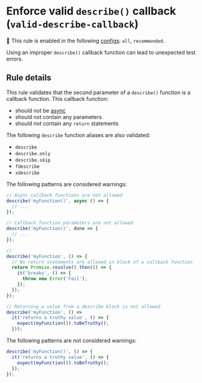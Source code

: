 # Enforce valid `describe()` callback (`valid-describe-callback`)

💼 This rule is enabled in the following
[configs](https://github.com/jest-community/eslint-plugin-jest/blob/main/README.md#shareable-configurations):
`all`, `recommended`.

<!-- end rule header -->

Using an improper `describe()` callback function can lead to unexpected test
errors.

## Rule details

This rule validates that the second parameter of a `describe()` function is a
callback function. This callback function:

- should not be
  [async](https://developer.mozilla.org/en-US/docs/Web/JavaScript/Reference/Statements/async_function)
- should not contain any parameters
- should not contain any `return` statements

The following `describe` function aliases are also validated:

- `describe`
- `describe.only`
- `describe.skip`
- `fdescribe`
- `xdescribe`

The following patterns are considered warnings:

```js
// Async callback functions are not allowed
describe('myFunction()', async () => {
  // ...
});

// Callback function parameters are not allowed
describe('myFunction()', done => {
  // ...
});

//
describe('myFunction', () => {
  // No return statements are allowed in block of a callback function
  return Promise.resolve().then(() => {
    it('breaks', () => {
      throw new Error('Fail');
    });
  });
});

// Returning a value from a describe block is not allowed
describe('myFunction', () =>
  it('returns a truthy value', () => {
    expect(myFunction()).toBeTruthy();
  }));
```

The following patterns are not considered warnings:

```js
describe('myFunction()', () => {
  it('returns a truthy value', () => {
    expect(myFunction()).toBeTruthy();
  });
});
```
